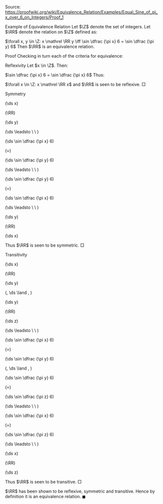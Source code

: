# 

Source: https://proofwiki.org/wiki/Equivalence_Relation/Examples/Equal_Sine_of_pi_x_over_6_on_Integers/Proof_1



Example of Equivalence Relation
Let $\Z$ denote the set of integers.
Let $\RR$ denote the relation on $\Z$ defined as:

$\forall x, y \in \Z: x \mathrel \RR y \iff \sin \dfrac {\pi x} 6 = \sin \dfrac {\pi y} 6$
Then $\RR$ is an equivalence relation.


Proof
Checking in turn each of the criteria for equivalence:


Reflexivity
Let $x \in \Z$.
Then:

$\sin \dfrac {\pi x} 6 = \sin \dfrac {\pi x} 6$
Thus:

$\forall x \in \Z: x \mathrel \RR x$
and $\RR$ is seen to be reflexive.
$\Box$


Symmetry













\(\ds x\)

\(\RR\)







\(\ds y\)














\(\ds \leadsto \ \ \)





\(\ds \sin \dfrac {\pi x} 6\)

\(=\)







\(\ds \sin \dfrac {\pi y} 6\)














\(\ds \leadsto \ \ \)





\(\ds \sin \dfrac {\pi y} 6\)

\(=\)







\(\ds \sin \dfrac {\pi x} 6\)














\(\ds \leadsto \ \ \)





\(\ds y\)

\(\RR\)







\(\ds x\)










Thus $\RR$ is seen to be symmetric.
$\Box$


Transitivity













\(\ds x\)

\(\RR\)







\(\ds y\)


















\(\, \ds \land \, \)

\(\ds y\)

\(\RR\)







\(\ds z\)














\(\ds \leadsto \ \ \)





\(\ds \sin \dfrac {\pi x} 6\)

\(=\)







\(\ds \sin \dfrac {\pi y} 6\)


















\(\, \ds \land \, \)

\(\ds \sin \dfrac {\pi y} 6\)

\(=\)







\(\ds \sin \dfrac {\pi z} 6\)














\(\ds \leadsto \ \ \)





\(\ds \sin \dfrac {\pi x} 6\)

\(=\)







\(\ds \sin \dfrac {\pi z} 6\)














\(\ds \leadsto \ \ \)





\(\ds x\)

\(\RR\)







\(\ds z\)









Thus $\RR$ is seen to be transitive.
$\Box$

$\RR$ has been shown to be reflexive, symmetric and transitive.
Hence by definition it is an equivalence relation.
$\blacksquare$





